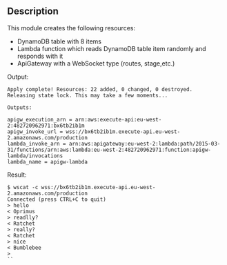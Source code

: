 ## Description

This module creates the following resources:
- DynamoDB table with 8 items
- Lambda function which reads DynamoDB table item randomly and responds with it
- ApiGateway with a WebSocket type (routes, stage,etc.)

Output:
```
Apply complete! Resources: 22 added, 0 changed, 0 destroyed.
Releasing state lock. This may take a few moments...

Outputs:

apigw_execution_arn = arn:aws:execute-api:eu-west-2:482720962971:bx6tb2ib1m
apigw_invoke_url = wss://bx6tb2ib1m.execute-api.eu-west-2.amazonaws.com/production
lambda_invoke_arn = arn:aws:apigateway:eu-west-2:lambda:path/2015-03-31/functions/arn:aws:lambda:eu-west-2:482720962971:function:apigw-lambda/invocations
lambda_name = apigw-lambda
```

Result:
```
$ wscat -c wss://bx6tb2ib1m.execute-api.eu-west-2.amazonaws.com/production
Connected (press CTRL+C to quit)
> hello
< Oprimus
> readlly?
< Ratchet
> really?
< Ratchet
> nice
< Bumblebee
>
``

